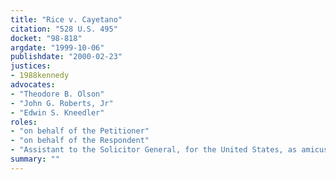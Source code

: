 ```yaml
---
title: "Rice v. Cayetano"
citation: "528 U.S. 495"
docket: "98-818"
argdate: "1999-10-06"
publishdate: "2000-02-23"
justices:
- 1988kennedy
advocates:
- "Theodore B. Olson"
- "John G. Roberts, Jr"
- "Edwin S. Kneedler"
roles:
- "on behalf of the Petitioner"
- "on behalf of the Respondent"
- "Assistant to the Solicitor General, for the United States, as amicus curiae, supporting the Respondent"
summary: ""
---
```


